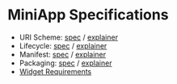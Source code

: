# MiniApp Specifications

* URI Scheme: [spec](https://w3c.github.io/miniapp/specs/uri/) / [explainer](https://github.com/w3c/miniapp/blob/gh-pages/specs/uri/docs/explainer.md)
* Lifecycle: [spec](https://w3c.github.io/miniapp/specs/lifecycle/) / [explainer](https://github.com/w3c/miniapp/blob/gh-pages/specs/lifecycle/docs/explainer.md)
* Manifest: [spec](https://w3c.github.io/miniapp/specs/manifest/) / [explainer](https://github.com/w3c/miniapp/blob/gh-pages/specs/manifest/docs/explainer.md)
* Packaging: [spec](https://w3c.github.io/miniapp/specs/packaging/) / [explainer](https://github.com/w3c/miniapp/blob/gh-pages/specs/packaging/docs/explainer.md)
* [Widget Requirements](https://w3c.github.io/miniapp/specs/widget-req/)
